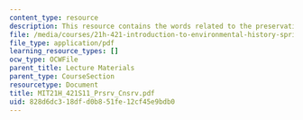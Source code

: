 ```yaml
---
content_type: resource
description: This resource contains the words related to the preservation and conservation.
file: /media/courses/21h-421-introduction-to-environmental-history-spring-2011/828d6dc318dfd0b851fe12cf45e9bdb0_MIT21H_421S11_Prsrv_Cnsrv.pdf
file_type: application/pdf
learning_resource_types: []
ocw_type: OCWFile
parent_title: Lecture Materials
parent_type: CourseSection
resourcetype: Document
title: MIT21H_421S11_Prsrv_Cnsrv.pdf
uid: 828d6dc3-18df-d0b8-51fe-12cf45e9bdb0
---
```

